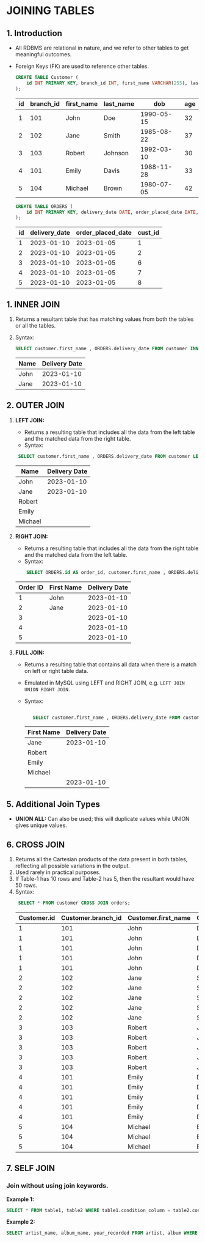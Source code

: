 # JOINING TABLES

## 1. Introduction

- All RDBMS are relational in nature, and we refer to other tables to get meaningful outcomes.
- Foreign Keys (FK) are used to reference other tables.

  ```sql
  CREATE TABLE Customer (
      id INT PRIMARY KEY, branch_id INT, first_name VARCHAR(255), last_name VARCHAR(255), dob DATE, age INT
  );
  ```

  | id  | branch_id | first_name | last_name | dob        | age |
  | --- | --------- | ---------- | --------- | ---------- | --- |
  | 1   | 101       | John       | Doe       | 1990-05-15 | 32  |
  | 2   | 102       | Jane       | Smith     | 1985-08-22 | 37  |
  | 3   | 103       | Robert     | Johnson   | 1992-03-10 | 30  |
  | 4   | 101       | Emily      | Davis     | 1988-11-28 | 33  |
  | 5   | 104       | Michael    | Brown     | 1980-07-05 | 42  |

  ```sql
  CREATE TABLE ORDERS (
      id INT PRIMARY KEY, delivery_date DATE, order_placed_date DATE, cust_id INT, FOREIGN KEY (cust_id) REFERENCES customer(id)
  );
  ```

  | id  | delivery_date | order_placed_date | cust_id |
  | --- | ------------- | ----------------- | ------- |
  | 1   | 2023-01-10    | 2023-01-05        | 1       |
  | 2   | 2023-01-10    | 2023-01-05        | 2       |
  | 3   | 2023-01-10    | 2023-01-05        | 6       |
  | 4   | 2023-01-10    | 2023-01-05        | 7       |
  | 5   | 2023-01-10    | 2023-01-05        | 8       |

## 1. INNER JOIN

1. Returns a resultant table that has matching values from both the tables or all the tables.
2. Syntax:

   ```sql
   SELECT customer.first_name , ORDERS.delivery_date FROM customer INNER JOIN ORDERS ON customer.id = ORDERS.cust_id;
   ```

   | Name | Delivery Date |
   | ---- | ------------- |
   | John | 2023-01-10    |
   | Jane | 2023-01-10    |

## 2. OUTER JOIN

1. **LEFT JOIN:**

   - Returns a resulting table that includes all the data from the left table and the matched data from the right table.
   - Syntax:

   ```sql
    SELECT customer.first_name , ORDERS.delivery_date FROM customer LEFT JOIN ORDERS ON customer.id=ORDERS.cust_id;
   ```

   | Name    | Delivery Date |
   | ------- | ------------- |
   | John    | 2023-01-10    |
   | Jane    | 2023-01-10    |
   | Robert  |               |
   | Emily   |               |
   | Michael |               |

2. **RIGHT JOIN:**

   - Returns a resulting table that includes all the data from the right table and the matched data from the left table.
   - Syntax:

   ```sql
       SELECT ORDERS.id AS order_id, customer.first_name , ORDERS.delivery_date FROM customer RIGHT JOIN ORDERS ON customer.id=ORDERS.cust_id;
   ```

   | Order ID | First Name | Delivery Date |
   | -------- | ---------- | ------------- |
   | 1        | John       | 2023-01-10    |
   | 2        | Jane       | 2023-01-10    |
   | 3        |            | 2023-01-10    |
   | 4        |            | 2023-01-10    |
   | 5        |            | 2023-01-10    |

3. **FULL JOIN:**

   - Returns a resulting table that contains all data when there is a match on left or right table data.
   - Emulated in MySQL using LEFT and RIGHT JOIN, e.g. `LEFT JOIN UNION RIGHT JOIN`.
   - Syntax:

     ```sql

        SELECT customer.first_name , ORDERS.delivery_date FROM customer LEFT JOIN ORDERS ON customer.id=ORDERS.cust_id UNION SELECT  customer.first_name , ORDERS.delivery_date FROM customer RIGHT JOIN ORDERS ON customer.id=ORDERS.cust_id;
     ```

     | First Name | Delivery Date |
     | ---------- | ------------- |
     | Jane       | 2023-01-10    |
     | Robert     |               |
     | Emily      |               |
     | Michael    |               |
     |            | 2023-01-10    |

## 5. Additional Join Types

- **UNION ALL:** Can also be used; this will duplicate values while UNION gives unique values.

## 6. CROSS JOIN

1. Returns all the Cartesian products of the data present in both tables, reflecting all possible variations in the output.
2. Used rarely in practical purposes.
3. If Table-1 has 10 rows and Table-2 has 5, then the resultant would have 50 rows.
4. Syntax:
   ```sql
    SELECT * FROM customer CROSS JOIN orders;
   ```
   | Customer.id | Customer.branch_id | Customer.first_name | Customer.last_name | Customer.dob | Customer.age | Orders.id | Orders.delivery_date | Orders.order_placed_date | Orders.cust_id |
   | ----------- | ------------------ | ------------------- | ------------------ | ------------ | ------------ | --------- | -------------------- | ------------------------ | -------------- |
   | 1           | 101                | John                | Doe                | 1990-05-15   | 32           | 1         | 2023-01-10           | 2023-01-05               | 1              |
   | 1           | 101                | John                | Doe                | 1990-05-15   | 32           | 2         | 2023-01-10           | 2023-01-05               | 2              |
   | 1           | 101                | John                | Doe                | 1990-05-15   | 32           | 3         | 2023-01-10           | 2023-01-05               | 6              |
   | 1           | 101                | John                | Doe                | 1990-05-15   | 32           | 4         | 2023-01-10           | 2023-01-05               | 7              |
   | 1           | 101                | John                | Doe                | 1990-05-15   | 32           | 5         | 2023-01-10           | 2023-01-05               | 8              |
   | 2           | 102                | Jane                | Smith              | 1985-08-22   | 37           | 1         | 2023-01-10           | 2023-01-05               | 1              |
   | 2           | 102                | Jane                | Smith              | 1985-08-22   | 37           | 2         | 2023-01-10           | 2023-01-05               | 2              |
   | 2           | 102                | Jane                | Smith              | 1985-08-22   | 37           | 3         | 2023-01-10           | 2023-01-05               | 6              |
   | 2           | 102                | Jane                | Smith              | 1985-08-22   | 37           | 4         | 2023-01-10           | 2023-01-05               | 7              |
   | 2           | 102                | Jane                | Smith              | 1985-08-22   | 37           | 5         | 2023-01-10           | 2023-01-05               | 8              |
   | 3           | 103                | Robert              | Johnson            | 1992-03-10   | 30           | 1         | 2023-01-10           | 2023-01-05               | 1              |
   | 3           | 103                | Robert              | Johnson            | 1992-03-10   | 30           | 2         | 2023-01-10           | 2023-01-05               | 2              |
   | 3           | 103                | Robert              | Johnson            | 1992-03-10   | 30           | 3         | 2023-01-10           | 2023-01-05               | 6              |
   | 3           | 103                | Robert              | Johnson            | 1992-03-10   | 30           | 4         | 2023-01-10           | 2023-01-05               | 7              |
   | 3           | 103                | Robert              | Johnson            | 1992-03-10   | 30           | 5         | 2023-01-10           | 2023-01-05               | 8              |
   | 4           | 101                | Emily               | Davis              | 1988-11-28   | 33           | 1         | 2023-01-10           | 2023-01-05               | 1              |
   | 4           | 101                | Emily               | Davis              | 1988-11-28   | 33           | 2         | 2023-01-10           | 2023-01-05               | 2              |
   | 4           | 101                | Emily               | Davis              | 1988-11-28   | 33           | 3         | 2023-01-10           | 2023-01-05               | 6              |
   | 4           | 101                | Emily               | Davis              | 1988-11-28   | 33           | 4         | 2023-01-10           | 2023-01-05               | 7              |
   | 4           | 101                | Emily               | Davis              | 1988-11-28   | 33           | 5         | 2023-01-10           | 2023-01-05               | 8              |
   | 5           | 104                | Michael             | Brown              | 1980-07-05   | 42           | 1         | 2023-01-10           | 2023-01-05               | 1              |
   | 5           | 104                | Michael             | Brown              | 1980-07-05   | 42           | 2         | 2023-01-10           | 2023-01-05               | 2              |
   | 5           | 104                | Michael             | Brown              | 1980-        |

## 7. SELF JOIN

### Join without using join keywords.

**Example 1:**

```sql
SELECT * FROM table1, table2 WHERE table1.condition_column = table2.condition_column;
```

**Example 2:**

```sql
SELECT artist_name, album_name, year_recorded FROM artist, album WHERE artist.id = album.artist_id;
```
